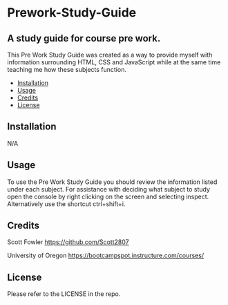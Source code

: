 # Prework-Study-Guide 

## A study guide for course pre work.

This Pre Work Study Guide was created as a way to provide myself with information surrounding HTML, CSS and JavaScript while at the same time teaching me how these subjects function. 


- [Installation](#installation)
- [Usage](#usage)
- [Credits](#credits)
- [License](#license)

## Installation

N/A

## Usage

To use the Pre Work Study Guide you should review the information listed under each subject. For assistance with deciding what subject to study open the console by right clicking on the screen and selecting inspect. Alternatively use the shortcut ctrl+shift+i. 


## Credits

Scott Fowler 
https://github.com/Scott2807

University of Oregon 
https://bootcampspot.instructure.com/courses/ 


## License

Please refer to the LICENSE in the repo.

